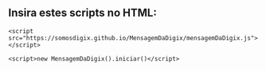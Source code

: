 ## Insira estes scripts no HTML:

`<script src="https://somosdigix.github.io/MensagemDaDigix/mensagemDaDigix.js"></script>`

`<script>new MensagemDaDigix().iniciar()</script>`
